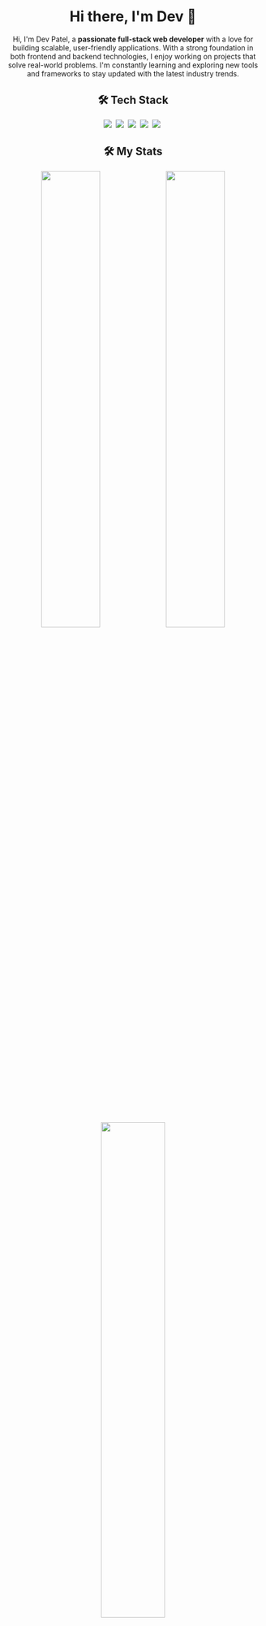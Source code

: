 <h1 align="center">Hi there, I'm Dev 👋</h1>
<div align="center">
<p>Hi, I'm Dev Patel, a <strong>passionate full-stack web developer</strong> with a love for building scalable, user-friendly applications. With a strong foundation in both frontend and backend technologies, I enjoy working on projects that solve real-world problems. I'm constantly learning and exploring new tools and frameworks to stay updated with the latest industry trends.</p>
</div>
<h2 align="center">🛠 Tech Stack</h2>
<div align="center">
<img src="https://img.shields.io/badge/JavaScript-F7DF1E?logo=javascript&logoColor=000">&nbsp;
<img src="https://img.shields.io/badge/TypeScript-61DAFA?logo=typescript&logoColor=000">&nbsp;
<img src="https://img.shields.io/badge/React-61DAFB?logo=react&logoColor=white">&nbsp;
<img src="https://img.shields.io/badge/Node.js-6DA55F?logo=node.js&logoColor=white">&nbsp;
<img src="https://img.shields.io/badge/MongoDB-%234ea94b.svg?logo=mongodb&logoColor=white">&nbsp;</div>
<h2 align="center">🛠 My Stats</h2>
<p align="center">
  <img src="https://github-readme-stats.vercel.app/api?username=devp299&show_icons=true&theme=github_dark" width="48%" />
  <img src="https://github-readme-streak-stats.herokuapp.com/?username=devp299&theme=github-dark" width="48%" />
  <br>
  <img src="https://github-readme-stats.vercel.app/api/top-langs/?username=devp299&layout=compact&theme=github_dark" width="50%" />
</p>

  
<h2 align="center">📫 Connect with me</h2>
<p align="center">🔗 LinkedIn: <a href="https://www.linkedin.com/in/dev-patel-d2909" target="_blank">Dev Patel</a></p>
